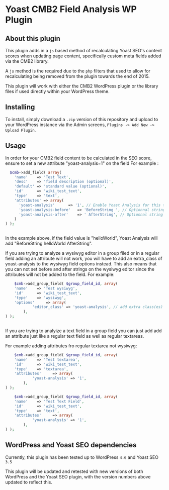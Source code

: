 # Yoast CMB2 Field Analysis WP Plugin

## About this plugin

This plugin adds in a `js` based method of recalculating Yoast SEO's content
scores when updating page content, specifically custom meta fields added via the
CMB2 library.

A `js` method is the required due to the `php` filters that used to allow for
recalculating being removed from the plugin towards the end of 2015.

This plugin will work with either the CMB2 WordPress plugin or the library files
if used directly within your WordPress theme.

## Installing

To install, simply download a `.zip` version of this repository and upload to
your WordPress instance via the Admin screens,
`Plugins -> Add New -> Upload Plugin`.

## Usage

In order for your CMB2 field content to be calculated in the SEO score, ensure
to set a new attribute "yoast-analysis=1" on the field For example : 

```php 
  $cmb->add_field( array(
    'name'    => 'Test Text',
    'desc'    => 'field description (optional)',
    'default' => 'standard value (optional)',
    'id'      => 'wiki_test_text',
    'type'    => 'text',
    'attributes' => array(
      'yoast-analysis'		=> '1', // Enable Yoast Analysis for this textField
      'yoast-analysis-before' 	=> 'BeforeString ', // Optionnal string that must be added before field value
      'yoast-analysis-after' 	=> ' AfterString', // Optionnal string that must be added after field value
    )
) );
  
```
In the example above, if the field value is "helloWorld", Yoast Analysis will add "BeforeString helloWorld AfterString".

If you are trying to analyze a wysiwyg editor in a group filed or in a regular field adding an attribute will not work, you will have to add an extra_class of yoast-analysis to the wysiwyg field options instead.  This also means that you can not set before and after strings on the wysiwyg editor since the attributes will not be added to the field.
For example:

```php 
	$cmb->add_group_field( $group_field_id, array(
    'name'    => 'Test wysiwyg',
    'id'      => 'wiki_test_text',
    'type'    => 'wysiwyg',
    'options'     => array(
			'editor_class' => 'yoast-analysis', // add extra class(es) to the editor textarea for yoast analysis
		),
) );
  
```
If you are trying to analyize a text field in a group field you can just add add an attribute just like a regular text field as well as regular textareas.

For example adding attributes fro regular textarea not wysiwyg:

```php 
	$cmb->add_group_field( $group_field_id, array(
    'name'    => 'Test textarea',
    'id'      => 'wiki_test_text',
    'type'    => 'textarea',
    'attributes'     => array(
			'yoast-analysis' => '1',
		),
) );

	$cmb->add_group_field( $group_field_id, array(
    'name'    => 'Test Text Field',
    'id'      => 'wiki_test_text',
    'type'    => 'text',
    'attributes'     => array(
			'yoast-analysis' => '1',
		),
) );
```
## WordPress and Yoast SEO dependencies

Currently, this plugin has been tested up to WordPress
`4.6` and Yoast SEO `3.5`

This plugin will be updated and retested with new versions of both
WordPress and the Yoast SEO plugin, with the version numbers above
updated to reflect this.
